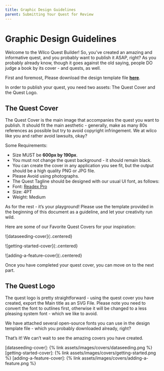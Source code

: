 ```yaml
---
title: Graphic Design Guidelines
parent: Submitting Your Quest for Review
---
```


# Graphic Design Guidelines

Welcome to the Wilco Quest Builder! So, you’ve created an amazing and informative quest, and you probably want to publish it ASAP, right? As you probably already know, though it goes against the old saying, people DO judge a book by its cover - and quests, as well.

First and foremost, Please download the design template file **[here](https://drive.google.com/open?id=1ycfW7W0_oIvrVPbN3l_rb26AWL9i1VqR&authuser=noa.plashkes%40wilcohq.com&usp=drive_fs)**.

In order to publish your quest, you need two assets: The Quest Cover and the Quest Logo.

## The Quest Cover

The Quest Cover is the main image that accompanies the quest you want to publish. It should fit the main aesthetic - generally, make as many 80s references as possible but try to avoid copyright infringement. We at wilco like you and rather avoid lawsuits, okay?

Some Requirements:

- Size MUST be **600px by 190px**.
- You must not change the quest background - it should remain black.
- You can create the cover in any application you see fit, but the output should be a high quality PNG or JPG file.
- Please Avoid using photographs.
- The Quest Tagline should be designed with our usual UI font, as follows:
- Font: [Readex Pro]
- Size: 4PT
- Weight: Medium

As for the rest - it’s your playground! Please use the template provided in the beginning of this document as a guideline, and let your creativity run wild.

Here are some of our Favorite Quest Covers for your inspiration:

![dataseeding-cover]{:.centered}

![getting-started-cover]{:.centered}

![adding-a-feature-cover]{:.centered}

Once you have completed your quest cover, you can move on to the next part.

## The Quest Logo

The quest logo is pretty straightforward - using the quest cover you have created, export the Main title as an SVG File. Please note you need to convert the font to outlines first, otherwise it will be changed to a less pleasing system font - which we like to avoid.

We have attached several open-source fonts you can use in the design template file - which you probably downloaded already, right?

That’s it! We can’t wait to see the amazing covers you have created.

[Readex Pro]: https://fonts.google.com/specimen/Readex+Pro?query=readex

[dataseeding-cover]: {% link assets/images/covers/dataseeding.png %} 
[getting-started-cover]: {% link assets/images/covers/getting-started.png %}
[adding-a-feature-cover]: {% link assets/images/covers/adding-a-feature.png %}